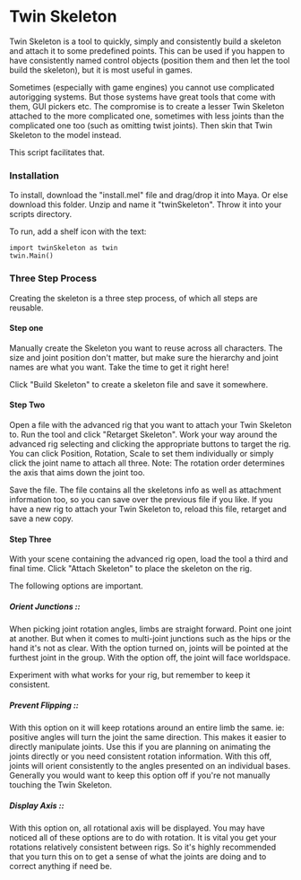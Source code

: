 # Twin Skeleton

Twin Skeleton is a tool to quickly, simply and consistently build a skeleton and attach it to some predefined points. This can be used if you happen to have consistently named control objects (position them and then let the tool build the skeleton), but it is most useful in games.

Sometimes (especially with game engines) you cannot use complicated autorigging systems. But those systems have great tools that come with them, GUI pickers etc. The compromise is to create a lesser Twin Skeleton attached to the more complicated one, sometimes with less joints than the complicated one too (such as omitting twist joints). Then skin that Twin Skeleton to the model instead.

This script facilitates that.

### Installation

To install, download the "install.mel" file and drag/drop it into Maya.
Or else download this folder. Unzip and name it "twinSkeleton". Throw it into your scripts directory.

To run, add a shelf icon with the text:

    import twinSkeleton as twin
    twin.Main()

### Three Step Process

Creating the skeleton is a three step process, of which all steps are reusable.

#### Step one

Manually create the Skeleton you want to reuse across all characters. The size and joint position don't matter, but make sure the hierarchy and joint names are what you want. Take the time to get it right here!

Click "Build Skeleton" to create a skeleton file and save it somewhere.

#### Step Two

Open a file with the advanced rig that you want to attach your Twin Skeleton to. Run the tool and click "Retarget Skeleton".
Work your way around the advanced rig selecting and clicking the appropriate buttons to target the rig.
You can click Position, Rotation, Scale to set them individually or simply click the joint name to attach all three.
Note: The rotation order determines the axis that aims down the joint too.

Save the file. The file contains all the skeletons info as well as attachment information too, so you can save over the previous file if you like. If you have a new rig to attach your Twin Skeleton to, reload this file, retarget and save a new copy.

#### Step Three

With your scene containing the advanced rig open, load the tool a third and final time.
Click "Attach Skeleton" to place the skeleton on the rig.

The following options are important.

##### Orient Junctions ::

When picking joint rotation angles, limbs are straight forward. Point one joint at another. But when it comes to multi-joint junctions such as the hips or the hand it's not as clear.
With the option turned on, joints will be pointed at the furthest joint in the group.
With the option off, the joint will face worldspace.

Experiment with what works for your rig, but remember to keep it consistent.

##### Prevent Flipping ::

With this option on it will keep rotations around an entire limb the same.
ie: positive angles will turn the joint the same direction. This makes it easier to directly manipulate joints.
Use this if you are planning on animating the joints directly or you need consistent rotation information.
With this off, joints will orient consistently to the angles presented on an individual bases.
Generally you would want to keep this option off if you're not manually touching the Twin Skeleton.

##### Display Axis ::

With this option on, all rotational axis will be displayed. You may have noticed all of these options are to do with rotation. It is vital you get your rotations relatively consistent between rigs. So it's highly recommended that you turn this on to get a sense of what the joints are doing and to correct anything if need be.
